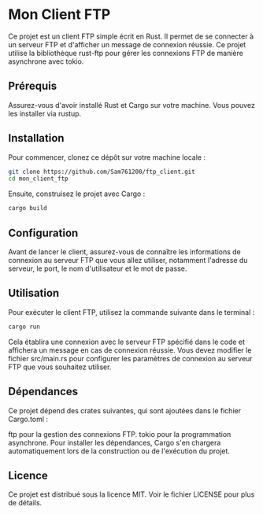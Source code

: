 # Mon Client FTP

Ce projet est un client FTP simple écrit en Rust. Il permet de se connecter à un serveur FTP et d'afficher un message de connexion réussie. Ce projet utilise la bibliothèque rust-ftp pour gérer les connexions FTP de manière asynchrone avec tokio.

## Prérequis

Assurez-vous d'avoir installé Rust et Cargo sur votre machine. Vous pouvez les installer via rustup.

## Installation

Pour commencer, clonez ce dépôt sur votre machine locale :

```bash
git clone https://github.com/Sam761200/ftp_client.git
cd mon_client_ftp
```

Ensuite, construisez le projet avec Cargo :

```bash
cargo build
```

## Configuration

Avant de lancer le client, assurez-vous de connaître les informations de connexion au serveur FTP que vous allez utiliser, notamment l'adresse du serveur, le port, le nom d'utilisateur et le mot de passe.

## Utilisation

Pour exécuter le client FTP, utilisez la commande suivante dans le terminal :

```bash
cargo run
```

Cela établira une connexion avec le serveur FTP spécifié dans le code et affichera un message en cas de connexion réussie. Vous devez modifier le fichier src/main.rs pour configurer les paramètres de connexion au serveur FTP que vous souhaitez utiliser.

## Dépendances

Ce projet dépend des crates suivantes, qui sont ajoutées dans le fichier Cargo.toml :

ftp pour la gestion des connexions FTP.
tokio pour la programmation asynchrone.
Pour installer les dépendances, Cargo s'en chargera automatiquement lors de la construction ou de l'exécution du projet.

## Licence

Ce projet est distribué sous la licence MIT. Voir le fichier LICENSE pour plus de détails.
